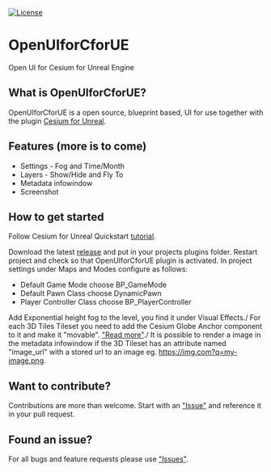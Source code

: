 [![License](https://img.shields.io/badge/license-MIT-blue.svg?style=flat-square)](https://github.com/mulfvik/OpenUIforCforUE/blob/main/LICENSE)

# OpenUIforCforUE

Open UI for Cesium for Unreal Engine

## What is OpenUIforCforUE?

OpenUIforCforUE is a open source, blueprint based, UI for use together with the plugin [Cesium for Unreal](https://github.com/CesiumGS/cesium-unreal).

## Features (more is to come)

 * Settings - Fog and Time/Month
 * Layers - Show/Hide and Fly To
 * Metadata infowindow
 * Screenshot

## How to get started

Follow Cesium for Unreal Quickstart [tutorial](https://cesium.com/learn/unreal/unreal-quickstart/).

Download the latest [release](https://github.com/mulfvik/OpenUIforCforUE/releases/) and put in your projects plugins folder. Restart project and check so that OpenUIforCforUE plugin is activated. In project settings under Maps and Modes configure as follows:
 * Default Game Mode choose BP_GameMode
 * Default Pawn Class choose DynamicPawn
 * Player Controller Class choose BP_PlayerController

Add Exponential height fog to the level, you find it under Visual Effects./
For each 3D Tiles Tileset you need to add the Cesium Globe Anchor component to it and make it "movable". ["Read more"](https://cesium.com/learn/unreal/unreal-flyto/#step-5-fly-to-geo-markers)./
It is possible to render a image in the metadata infowindow if the 3D Tileset has an attribute named "image_url" with a stored url to an image eg. https://img.com?q=my-image.png.

## Want to contribute?
Contributions are more than welcome. Start with an ["Issue"](https://github.com/mulfvik/OpenUIforCforUE/issues) and reference it in your pull request.

## Found an issue?
For all bugs and feature requests please use ["Issues"](https://github.com/mulfvik/OpenUIforCforUE/issues).
